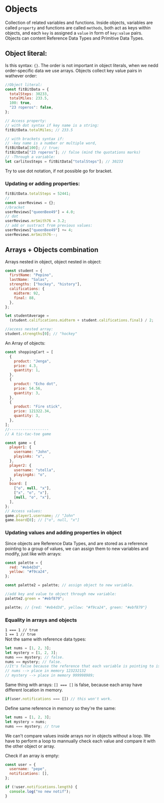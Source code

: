 # Objects

Collection of related variables and functions. Inside objects, variables are called `property` and functions are called `methods`, both act as keys within objects, and each `key` is assigned a `value` in form of `key:value` pairs. Objects can content Reference Data Types and Primitive Data Types.

## Object literal:

Is this syntax: `{}`. The order is not important in object literals, when we nedd order-specific data we use arrays. Objects collect key value pairs in wathever order:

```javascript
//Object literal:
const fitBitData = {
  totalSteps: 30233,
  totalMiles: 233.5,
  100: true,
  "23 roperos": false,
};

// Access property:
// with dot syntax if key name is a string:
fitBitData.totalMiles; // 233.5

// with brackets syntax if:
// -key name is a number or multiple word,
fitBitData[100]; // true;
fitBitData["23 roperos"]; // false (mind the quotations marks)
// -Through a variable:
let carlitosSteps = fitBitData["totalSteps"]; // 30233
```

Try to use dot notation, if not possible go for bracket.

### Updating or adding properties:

```javascript
fitBitData.totalSteps = 52441;
//
const userReviews = {};
//bracket
userReviews["queenBee49"] = 4.0;
// dot
userReviews.mrSmith76 = 3.2;
// add or sustract from previous values:
userReviews["queenBee49"] += 4;
userReviews.mrSmith76--;
```

## Arrays + Objects combination

Arrays nested in object, object nested in object:

```javascript
const student = {
  firstName: "Pepino",
  lastName: "Salas",
  strengths: ["hockey", "history"],
  califications: {
    midterm: 92,
    final: 88,
  },
};

let studentAverage =
  (student.califications.midterm + student.califications.final) / 2;

//access nested array:
student.strengths[0]; // "hockey"
```

An Array of objects:

```javascript
const shoppingCart = [
  {
    product: "Jenga",
    price: 4.3,
    quantity: 1,
  },
  {
    product: "Echo dot",
    price: 54.56,
    quantity: 3,
  },
  {
    product: "Fire stick",
    price: 121322.34,
    quantity: 3,
  },
];
//------------------
// A tic-tac-toe game

const game = {
  player1: {
    username: "John",
    playinAs: "x",
  },
  player2: {
    username: "stella",
    playingAs: "o",
  },
  board: [
    ["o", null, "x"],
    ["x", "o", "x"],
    [null, "o", "x"],
  ],
};
// Access values:
game.player1.username; // "John"
game.board[0]; // ["o", null, "x"]
```

### Updating values and adding properties in object

Since objects are Reference Data Types, and are stored as a reference pointing to a group of values, we can assign them to new variables and modify, just like with arrays:

```javascript
const palette = {
  red: "#eb4d3d",
  yellow: "#f9ca24",
};

const palette2 = palette; // assign object to new variable.

//add key and value to object through new variable:
palette2.green = "#ebf879";

palette; // {red: "#eb4d3d", yellow: "#f9ca24", green: "#ebf879"}
```

### Equality in arrays and objects

`1 === 1 // true`  
`1 == 1 // true`  
Not the same with reference data types:

```javascript
let nums = [1, 2, 3];
let mystery = [1, 2, 3];
nums === mystery; // false.
nums == mystery; // false.
//It's false because the reference that each variable is pointing to is different:
// nums --> place in memory 123232132
// mystery --> place in memory 999998989;
```

Same thing with arrays:
`[] === []` is false, because each array have different location in memory.

```javascript
if(user.notifications === []) // this won't work.
```

Define same reference in memory so they're the same:

```javascript
let nums = [1, 2, 3];
let mystery = nums;
nums === mystery; // true
```

We can't compare values inside arrays nor in objects without a loop. We have to perform a loop to mannually check each value and compare it with the other object or array.

Check if an array is empty:

```javascript
const user = {
  username: "pepe",
  notifications: [],
};

if (!user.notifications.length) {
  console.log("no new notif");
}
```
